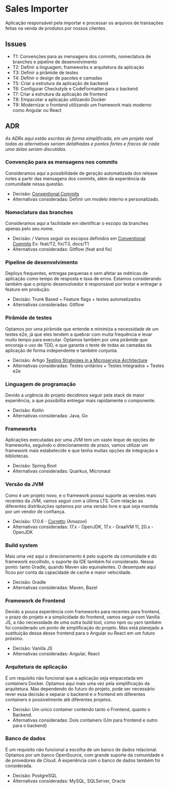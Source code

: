 # Sales Importer
Aplicação responsável pela importar e processar os arquivos de transações feitas na venda de produtos por nossos clientes.

## Issues

* T1: Convenções para as mensagens dos commits, nomeclatura de branches e pipeline de desenvolvimento  
* T2: Definir a linguagem, frameworks e arquitetura da aplicação
* T3: Definir a pirâmide de testes
* T4: Definir o design de pacotes e camadas
* T5: Criar a estrutura da aplicação de backend
* T6: Configurar Checkstyle e CodeFormatter para o backend
* T7: Criar a estrutura da aplicação de frontend
* T8: Empacotar a aplicação utilizando Docker
* T9: Modernizar o frontend utilizando um framework mais moderno como Angular ou React

## ADR
_As ADRs aqui estão escritas de forma simplificada, em um projeto real todas as alternativas seriam detalhadas e 
pontos fortes e fracos de cada uma delas seriam discutidas._ 

### Convenção para as mensagens nos commits
Consideramos aqui a possibilidade de geração automatizada dos release notes a partir das mensagens dos commits,
além da experiência da comunidade nessa questão.

* Decisão: [Conventional Commits](https://www.conventionalcommits.org/en/v1.0.0/)
* Alternativas consideradas: Definir um modelo interno e personalizado.

### Nomeclatura das branches
Consideramos aqui a facilidade em identificar o escopo da branches apenas pelo seu nome.
* Decisão: <scope>/<issue-id> Vamos seguir os escopos definidos em [Conventional Commits](https://www.conventionalcommits.org/en/v1.0.0/)
Ex: feat/T2, fix/T3, docs/T1
* Alternativas consideradas: Gitflow (feat and fix)

### Pipeline de desenvolvimento
Deploys frequentes, entregas pequenas e sem afetar as métricas de aplicação como tempo de resposta e taxa de erros.
Estamos considerando também que o próprio desenvolvedor é responsável por testar e entregar a feature em produção.

* Decisão: Trunk Based + Feature flags + testes automatizados
* Alternativas consideradas: Gitflow

### Pirâmide de testes
Optamos por uma pirâmide que entende e minimiza a necessidade de um testes e2e, já que eles tendem a quebrar com muita
frequência e levar muito tempo para executar. Optamos também por uma pirâmide que encoraja o uso de TDD, e que
garanta o teste de todas as camadas da aplicação de forma independente e também conjunta.

* Decisão: Artigo [Testing Strategies in a Microservice Architecture](https://martinfowler.com/articles/microservice-testing/)
* Alternativas consideradas: Testes unitários + Testes integrados + Testes e2e

### Linguagem de programação
Devido a urgência do projeto decidimos seguir pela stack de maior experiência, a que possibilita entregar mais 
rapidamente o componente.
* Decisão: Kotlin
* Alternativas consideradas: Java, Go

### Frameworks
Aplicações executadas por uma JVM tem um vasto leque de opções de frameworks, seguindo o direcionamento de prazo, vamos
utilizar um framework mais estabelecido e que tenha muitas opções de integração e bibliotecas.
* Decisão: Spring Boot
* Alternativas consideradas: Quarkus, Micronaut

### Versão da JVM
Como é um projeto novo, e o framework possui suporte as versões mais recentes da JVM, vamos seguir com a última LTS.
Com relação as diferentes distribuições optamos por uma versão livre e que seja mantida por um vendor de confiança.

* Decisão: 17.0.6 - [Corretto](https://aws.amazon.com/pt/corretto/) (Amazon)
* Alternativas consideradas: 17.x - OpenJDK, 17.x - GraalVM 11, 20.x - OpenJDK

### Build system
Mais uma vez aqui o direcionamento é pelo suporte da comunidade e do framework escolhido, o suporte da IDE também
foi considerado. Nesse ponto: tanto Gradle, quando Maven são equivalentes. O desempate aqui ficou por conta da
capacidade de cache e maior velocidade.    

* Decisão: Gradle
* Alternativas consideradas: Maven, Bazel

### Framework de Frontend
Devido a pouca experiência com frameworks para recentes para frontend, o prazo do projeto e a simplicidade do frontend,
vamos seguir com Vanilla JS, a não necessidade de uma outra build tool, como npm ou yarn também foi considerado um ponto
de simplificação do projeto. Mas está planejado a sustituição dessa desse frontend para o Angular ou React em um futuro
próximo.

* Decisão: Vanilla JS
* Alternativas consideradas: Angular, React

### Arquitetura de aplicação
É um requisito não funcional que a aplicação seja empacotada em containers Docker. Optamos aqui mais uma vez pela
simplificação da arquitetura. Mas dependendo do futuro do projeto, pode ser necessário rever essa decisão e separar
o backend e o frontend em diferentes containers e possívelmente até diferentes projetos.

* Decisão: Um unico container contendo tanto o Frontend, quanto o Backend.
* Alternativas consideradas: Dois containers (Um para frontend e outro para o backend)

### Banco de dados
É um requisito não funcional a escolha de um banco de dados relacional. Optamos por um banco OpenSource, com grande
suporte da comunidade e de provedores de Cloud. A experiência com o banco de dados também foi considerada.

* Decisão: PostgreSQL
* Alternativas consideradas: MySQL, SQLServer, Oracle